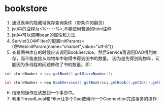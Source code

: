# bookstore # 

1. 通过表单的隐藏域保存查询条件（带条件的翻页）
2. jstl中的注释为<%--  --%>,不能使用普通的html注释
3. jstl中可以调用bean的属性和方法
4. Servlet3.0中Filter的配置initParams={@WebInitParam(name="charset",value="utf-8")}
5. 查看图书库存的时候应该调用BookService，然后Service再调用DAO得到库存，而不能直接从购物车中取得书得到图书的数量。
      因为是先得到购物车，可能因为多线程的问题修改了书的数量。即：
      
```java
int storeNumber = sci.getBook().getStoreNumber();                                   // 错误

int storeNumber = new BookService().getBook(sci.getBook().getId()).getStoreNumber();// 正确
```      

6. 结账的操作应该放到一个事务中。
7. 利用ThreadLocal和Filter让多个Dao使用同一个Connection完成事务的操作